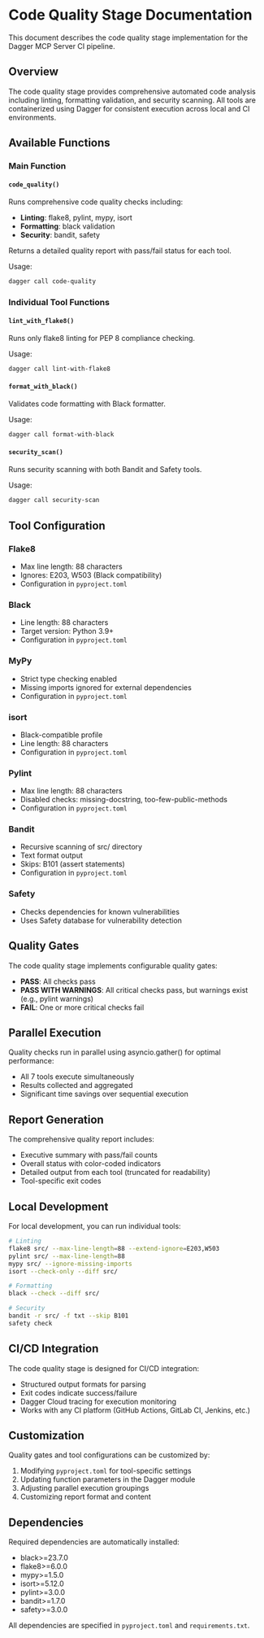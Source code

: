 # Code Quality Stage Documentation

This document describes the code quality stage implementation for the Dagger MCP Server CI pipeline.

## Overview

The code quality stage provides comprehensive automated code analysis including linting, formatting validation, and security scanning. All tools are containerized using Dagger for consistent execution across local and CI environments.

## Available Functions

### Main Function

#### `code_quality()`
Runs comprehensive code quality checks including:
- **Linting**: flake8, pylint, mypy, isort
- **Formatting**: black validation  
- **Security**: bandit, safety

Returns a detailed quality report with pass/fail status for each tool.

Usage:
```bash
dagger call code-quality
```

### Individual Tool Functions

#### `lint_with_flake8()`
Runs only flake8 linting for PEP 8 compliance checking.

Usage:
```bash
dagger call lint-with-flake8
```

#### `format_with_black()`
Validates code formatting with Black formatter.

Usage:
```bash
dagger call format-with-black
```

#### `security_scan()`
Runs security scanning with both Bandit and Safety tools.

Usage:
```bash
dagger call security-scan
```

## Tool Configuration

### Flake8
- Max line length: 88 characters
- Ignores: E203, W503 (Black compatibility)
- Configuration in `pyproject.toml`

### Black
- Line length: 88 characters
- Target version: Python 3.9+
- Configuration in `pyproject.toml`

### MyPy
- Strict type checking enabled
- Missing imports ignored for external dependencies
- Configuration in `pyproject.toml`

### isort
- Black-compatible profile
- Line length: 88 characters
- Configuration in `pyproject.toml`

### Pylint
- Max line length: 88 characters
- Disabled checks: missing-docstring, too-few-public-methods
- Configuration in `pyproject.toml`

### Bandit
- Recursive scanning of src/ directory
- Text format output
- Skips: B101 (assert statements)
- Configuration in `pyproject.toml`

### Safety
- Checks dependencies for known vulnerabilities
- Uses Safety database for vulnerability detection

## Quality Gates

The code quality stage implements configurable quality gates:

- **PASS**: All checks pass
- **PASS WITH WARNINGS**: All critical checks pass, but warnings exist (e.g., pylint warnings)
- **FAIL**: One or more critical checks fail

## Parallel Execution

Quality checks run in parallel using asyncio.gather() for optimal performance:
- All 7 tools execute simultaneously
- Results collected and aggregated
- Significant time savings over sequential execution

## Report Generation

The comprehensive quality report includes:
- Executive summary with pass/fail counts
- Overall status with color-coded indicators
- Detailed output from each tool (truncated for readability)
- Tool-specific exit codes

## Local Development

For local development, you can run individual tools:

```bash
# Linting
flake8 src/ --max-line-length=88 --extend-ignore=E203,W503
pylint src/ --max-line-length=88
mypy src/ --ignore-missing-imports
isort --check-only --diff src/

# Formatting
black --check --diff src/

# Security
bandit -r src/ -f txt --skip B101
safety check
```

## CI/CD Integration

The code quality stage is designed for CI/CD integration:
- Structured output formats for parsing
- Exit codes indicate success/failure
- Dagger Cloud tracing for execution monitoring
- Works with any CI platform (GitHub Actions, GitLab CI, Jenkins, etc.)

## Customization

Quality gates and tool configurations can be customized by:
1. Modifying `pyproject.toml` for tool-specific settings
2. Updating function parameters in the Dagger module
3. Adjusting parallel execution groupings
4. Customizing report format and content

## Dependencies

Required dependencies are automatically installed:
- black>=23.7.0
- flake8>=6.0.0
- mypy>=1.5.0
- isort>=5.12.0
- pylint>=3.0.0
- bandit>=1.7.0
- safety>=3.0.0

All dependencies are specified in `pyproject.toml` and `requirements.txt`.